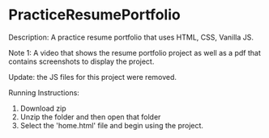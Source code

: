 # PracticeResumePortfolio

Description: A practice resume portfolio that uses HTML, CSS, Vanilla JS. 

Note 1: A video that shows the resume portfolio project as well as a pdf that contains screenshots to display the project.

Update: the JS files for this project were removed.

Running Instructions: 
  1) Download zip
  2) Unzip the folder and then open that folder
  3) Select the 'home.html' file and begin using the project.
 
